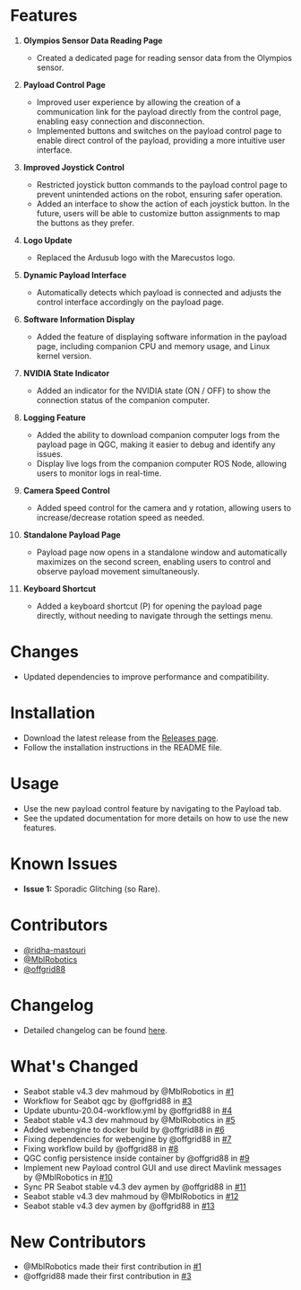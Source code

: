 # Features

1. **Olympios Sensor Data Reading Page**
   - Created a dedicated page for reading sensor data from the Olympios sensor.

2. **Payload Control Page**
   - Improved user experience by allowing the creation of a communication link for the payload directly from the control page, enabling easy connection and disconnection.
   - Implemented buttons and switches on the payload control page to enable direct control of the payload, providing a more intuitive user interface.

3. **Improved Joystick Control**
   - Restricted joystick button commands to the payload control page to prevent unintended actions on the robot, ensuring safer operation.
   - Added an interface to show the action of each joystick button. In the future, users will be able to customize button assignments to map the buttons as they prefer.

4. **Logo Update**
   - Replaced the Ardusub logo with the Marecustos logo.

5. **Dynamic Payload Interface**
   - Automatically detects which payload is connected and adjusts the control interface accordingly on the payload page.

6. **Software Information Display**
   - Added the feature of displaying software information in the payload page, including companion CPU and memory usage, and Linux kernel version.

7. **NVIDIA State Indicator**
   - Added an indicator for the NVIDIA state (ON / OFF) to show the connection status of the companion computer.

8. **Logging Feature**
   - Added the ability to download companion computer logs from the payload page in QGC, making it easier to debug and identify any issues.
   - Display live logs from the companion computer ROS Node, allowing users to monitor logs in real-time.

9. **Camera Speed Control**
   - Added speed control for the camera and y rotation, allowing users to increase/decrease rotation speed as needed.

10. **Standalone Payload Page**
    - Payload page now opens in a standalone window and automatically maximizes on the second screen, enabling users to control and observe payload movement simultaneously.

11. **Keyboard Shortcut**
    - Added a keyboard shortcut (P) for opening the payload page directly, without needing to navigate through the settings menu.

# Changes

- Updated dependencies to improve performance and compatibility.

# Installation

- Download the latest release from the [Releases page](https://github.com/marecustos/qgroundcontrol/releases).
- Follow the installation instructions in the README file.

# Usage

- Use the new payload control feature by navigating to the Payload tab.
- See the updated documentation for more details on how to use the new features.

# Known Issues

- **Issue 1:** Sporadic Glitching (so Rare).

# Contributors

- [@ridha-mastouri](https://github.com/ridha-mastouri)
- [@MblRobotics](https://github.com/MblRobotics)
- [@offgrid88](https://github.com/offgrid88)

# Changelog

- Detailed changelog can be found [here](https://github.com/marecustos/qgroundcontrol/commits/seabot_qgc_v1.0.0).

# What's Changed
- Seabot stable v4.3 dev mahmoud by @MblRobotics in [#1](https://github.com/marecustos/qgroundcontrol/pull/1)
- Workflow for Seabot qgc by @offgrid88 in [#3](https://github.com/marecustos/qgroundcontrol/pull/3)
- Update ubuntu-20.04-workflow.yml by @offgrid88 in [#4](https://github.com/marecustos/qgroundcontrol/pull/4)
- Seabot stable v4.3 dev mahmoud by @MblRobotics in [#5](https://github.com/marecustos/qgroundcontrol/pull/5)
- Added webengine to docker build by @offgrid88 in [#6](https://github.com/marecustos/qgroundcontrol/pull/6)
- Fixing dependencies for webengine by @offgrid88 in [#7](https://github.com/marecustos/qgroundcontrol/pull/7)
- Fixing workflow build by @offgrid88 in [#8](https://github.com/marecustos/qgroundcontrol/pull/8)
- QGC config persistence inside container by @offgrid88 in [#9](https://github.com/marecustos/qgroundcontrol/pull/9)
- Implement new Payload control GUI and use direct Mavlink messages by @MblRobotics in [#10](https://github.com/marecustos/qgroundcontrol/pull/10)
- Sync PR Seabot stable v4.3 dev aymen by @offgrid88 in [#11](https://github.com/marecustos/qgroundcontrol/pull/11)
- Seabot stable v4.3 dev mahmoud by @MblRobotics in [#12](https://github.com/marecustos/qgroundcontrol/pull/12)
- Seabot stable v4.3 dev aymen by @offgrid88 in [#13](https://github.com/marecustos/qgroundcontrol/pull/13)

# New Contributors
- @MblRobotics made their first contribution in [#1](https://github.com/marecustos/qgroundcontrol/pull/1)
- @offgrid88 made their first contribution in [#3](https://github.com/marecustos/qgroundcontrol/pull/3)
